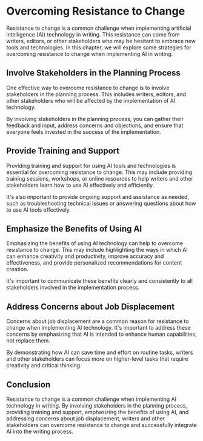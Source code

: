 Overcoming Resistance to Change
======================================================================

Resistance to change is a common challenge when implementing artificial intelligence (AI) technology in writing. This resistance can come from writers, editors, or other stakeholders who may be hesitant to embrace new tools and technologies. In this chapter, we will explore some strategies for overcoming resistance to change when implementing AI in writing.

Involve Stakeholders in the Planning Process
--------------------------------------------

One effective way to overcome resistance to change is to involve stakeholders in the planning process. This includes writers, editors, and other stakeholders who will be affected by the implementation of AI technology.

By involving stakeholders in the planning process, you can gather their feedback and input, address concerns and objections, and ensure that everyone feels invested in the success of the implementation.

Provide Training and Support
----------------------------

Providing training and support for using AI tools and technologies is essential for overcoming resistance to change. This may include providing training sessions, workshops, or online resources to help writers and other stakeholders learn how to use AI effectively and efficiently.

It's also important to provide ongoing support and assistance as needed, such as troubleshooting technical issues or answering questions about how to use AI tools effectively.

Emphasize the Benefits of Using AI
----------------------------------

Emphasizing the benefits of using AI technology can help to overcome resistance to change. This may include highlighting the ways in which AI can enhance creativity and productivity, improve accuracy and effectiveness, and provide personalized recommendations for content creation.

It's important to communicate these benefits clearly and consistently to all stakeholders involved in the implementation process.

Address Concerns about Job Displacement
---------------------------------------

Concerns about job displacement are a common reason for resistance to change when implementing AI technology. It's important to address these concerns by emphasizing that AI is intended to enhance human capabilities, not replace them.

By demonstrating how AI can save time and effort on routine tasks, writers and other stakeholders can focus more on higher-level tasks that require creativity and critical thinking.

Conclusion
----------

Resistance to change is a common challenge when implementing AI technology in writing. By involving stakeholders in the planning process, providing training and support, emphasizing the benefits of using AI, and addressing concerns about job displacement, writers and other stakeholders can overcome resistance to change and successfully integrate AI into the writing process.

